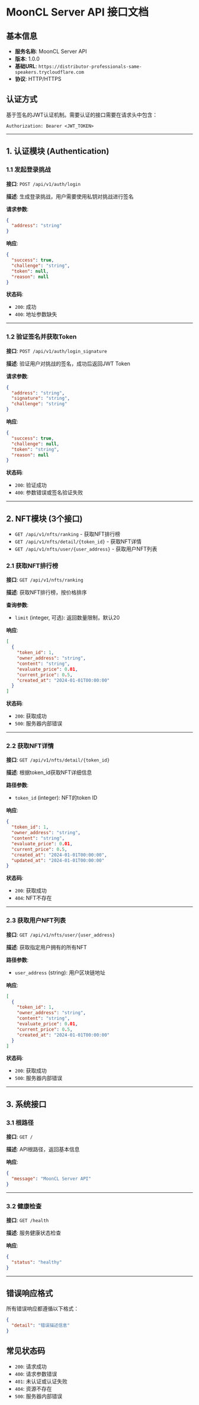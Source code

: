 # MoonCL Server API 接口文档

## 基本信息

- **服务名称**: MoonCL Server API
- **版本**: 1.0.0
- **基础URL**: `https://distributor-professionals-same-speakers.trycloudflare.com`
- **协议**: HTTP/HTTPS

## 认证方式

基于签名的JWT认证机制。需要认证的接口需要在请求头中包含：

```
Authorization: Bearer <JWT_TOKEN>
```


---

## 1. 认证模块 (Authentication)

### 1.1 发起登录挑战

**接口**: `POST /api/v1/auth/login`

**描述**: 生成登录挑战，用户需要使用私钥对挑战进行签名

**请求参数**:
```json
{
  "address": "string"  
}
```

**响应**:
```json
{
  "success": true,
  "challenge": "string",  
  "token": null,
  "reason": null
}
```

**状态码**:
- `200`: 成功
- `400`: 地址参数缺失

---

### 1.2 验证签名并获取Token

**接口**: `POST /api/v1/auth/login_signature`

**描述**: 验证用户对挑战的签名，成功后返回JWT Token

**请求参数**:
```json
{
  "address": "string",    
  "signature": "string",  
  "challenge": "string"   
}
```

**响应**:
```json
{
  "success": true,
  "challenge": null,
  "token": "string",  
  "reason": null
}
```

**状态码**:
- `200`: 验证成功
- `400`: 参数错误或签名验证失败

---


## 2. NFT模块 (3个接口)
- `GET /api/v1/nfts/ranking` - 获取NFT排行榜
- `GET /api/v1/nfts/detail/{token_id}` - 获取NFT详情
- `GET /api/v1/nfts/user/{user_address}` - 获取用户NFT列表

### 2.1 获取NFT排行榜

**接口**: `GET /api/v1/nfts/ranking`

**描述**: 获取NFT排行榜，按价格排序

**查询参数**:
- `limit` (integer, 可选): 返回数量限制，默认20

**响应**:
```json
[
  {
    "token_id": 1,
    "owner_address": "string",
    "content": "string",
    "evaluate_price": 0.01,
    "current_price": 0.5,
    "created_at": "2024-01-01T00:00:00"
  }
]
```

**状态码**:
- `200`: 获取成功
- `500`: 服务器内部错误

---

### 2.2 获取NFT详情

**接口**: `GET /api/v1/nfts/detail/{token_id}`

**描述**: 根据token_id获取NFT详细信息

**路径参数**:
- `token_id` (integer): NFT的token ID

**响应**:
```json
{
  "token_id": 1,
  "owner_address": "string",
  "content": "string",
  "evaluate_price": 0.01,
  "current_price": 0.5,
  "created_at": "2024-01-01T00:00:00",
  "updated_at": "2024-01-01T00:00:00"
}
```

**状态码**:
- `200`: 获取成功
- `404`: NFT不存在

---

### 2.3 获取用户NFT列表

**接口**: `GET /api/v1/nfts/user/{user_address}`

**描述**: 获取指定用户拥有的所有NFT

**路径参数**:
- `user_address` (string): 用户区块链地址

**响应**:
```json
[
  {
    "token_id": 1,
    "owner_address": "string",
    "content": "string",
    "evaluate_price": 0.01,
    "current_price": 0.5,
    "created_at": "2024-01-01T00:00:00"
  }
]
```

**状态码**:
- `200`: 获取成功
- `500`: 服务器内部错误

---

## 3. 系统接口

### 3.1 根路径

**接口**: `GET /`

**描述**: API根路径，返回基本信息

**响应**:
```json
{
  "message": "MoonCL Server API"
}
```

---

### 3.2 健康检查

**接口**: `GET /health`

**描述**: 服务健康状态检查

**响应**:
```json
{
  "status": "healthy"
}
```

---

## 错误响应格式

所有错误响应都遵循以下格式：

```json
{
  "detail": "错误描述信息"
}
```

## 常见状态码

- `200`: 请求成功
- `400`: 请求参数错误
- `401`: 未认证或认证失败
- `404`: 资源不存在
- `500`: 服务器内部错误
